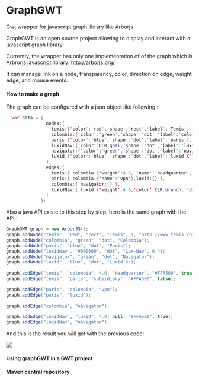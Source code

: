GraphGWT
========

Gwt wrapper for javascript graph library like Arborjs

GraphGWT is an open source project allowing to display and interact with a javascript graph library.

Currently, the wrapper has only one implementation of of the graph which is Arbrorjs javascript library: http://arborjs.org/

It can manage link on a node, transparency, color, direction on edge, weight edge, and mouse events.

#### How to make a graph
The graph can be configured with a json object like following :
``` java
  var data = { 
               nodes:{ 
                 temis:{'color':'red','shape':'rect','label':'Temis',        alpha:1,link:'http://www.temis.com/fr&#39;}, 
                 colombia:{'color':'green','shape':'dot','label':'colombia'}, 
                 paris:{'color':'blue','shape':'dot','label':'paris'}, 
                 luxidNav:{'color':CLR.goal,'shape':'dot','label':'luxidNav', alpha:0.4}, 
                 navigator:{'color':'green','shape':'dot','label':'navigator'}, 
                 luxid:{'color':'blue','shape':'dot','label':'luxid X'} 
               }, 
               edges:{ 
                 temis:{ colombia:{'weight':4.0, 'name':'headquarter', 'color':CLR.branch, 'directed':true},    paris:{'name':'subsidiary', 'color':CLR.branch, 'directed':false}}, 
                 paris:{ colombia:{'name':'vpn'},luxid:{} }, 
                 colombia:{ navigator:{} }, 
                 luxidNav:{ luxid:{'weight':4.0,'color':CLR.branch, 'directed':true},navigator:{} } 
               } 
             };
```
Also a java API existe to this step by step, here is the same graph with the API :

``` java
GraphGWT graph = new ArborJS();
graph.addNode("temis", "red", "rect", "Temis", 1, "http://www.temis.com/fr");
graph.addNode("colombia", "green", "dot", "Colombia");
graph.addNode("paris", "blue", "dot", "Paris");
graph.addNode("luxidNav", "#000000", "dot", "Lux-Nav", 0.4);
graph.addNode("navigator", "green", "dot", "Navigator");
graph.addNode("luxid", "blue", "dot", "Luxid X");
		
graph.addEdge("temis", "colombia", 4.0, "Headquarter", "#FFA500", true);
graph.addEdge("temis", "paris", "subsidiary", "#FFA500", false);

graph.addEdge("paris", "colombia", "vpn");
graph.addEdge("paris", "luxid");
		
graph.addEdge("colombia", "navigator");

graph.addEdge("luxidNav", "luxid", 4.0, null, "#FFA500", true);
graph.addEdge("luxidNav", "navigator");
```

And this is the result you will get with the previous code:

<img src=http://i.imgur.com/H4XrluA.png>

#### Using graphGWT in a GWT project



#### Maven central repository

